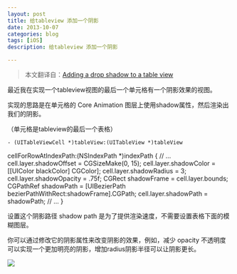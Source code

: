 ```yaml
---
layout: post
title: 给tableview 添加一个阴影
date: 2013-10-07
categories: blog
tags: [iOS]
description: 给tableview 添加一个阴影

---
```


> 本文翻译自：[Adding a drop shadow to a table view][1]

最近我在实现一个tableview视图的最后一个单元格有一个阴影效果的视图。

实现的思路是在单元格的 Core Animation 图层上使用shadow属性，然后渲染出我们的阴影。

（单元格是tableview的最后一个表格）

    - (UITableViewCell *)tableView:(UITableView *)tableView
    

cellForRowAtIndexPath:(NSIndexPath *)indexPath { // ... cell.layer.shadowOffset = CGSizeMake(0, 15); cell.layer.shadowColor = [[UIColor blackColor] CGColor]; cell.layer.shadowRadius = 3; cell.layer.shadowOpacity = .75f; CGRect shadowFrame = cell.layer.bounds; CGPathRef shadowPath = [UIBezierPath bezierPathWithRect:shadowFrame].CGPath; cell.layer.shadowPath = shadowPath; // ... }

设置这个阴影路径 shadow path 是为了提供渲染速度，不需要设置表格下面的模糊图层。

你可以通过修改它的阴影属性来改变阴影的效果，例如，减少 opacity 不透明度可以实现一个更加明亮的阴影，增加radius阴影半径可以让阴影更长。

![][2]

 [1]: http://travisjeffery.com/b/2012/07/adding-a-drop-shadow-to-a-table-view/
 [2]: http://images.cnitblog.com/blog2015/406864/201503/241111548494939.png